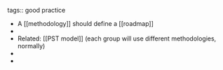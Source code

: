 tags:: good practice

- A [[methodology]] should define a [[roadmap]]
-
- Related: [[PST model]] (each group will use different methodologies, normally)
-
-